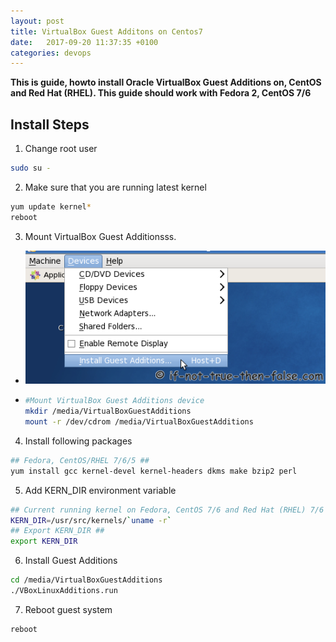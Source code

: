 ```yaml
---
layout: post
title: VirtualBox Guest Additons on Centos7
date:   2017-09-20 11:37:35 +0100
categories: devops
---
```


**This is guide, howto install Oracle VirtualBox Guest Additions on, CentOS and Red Hat (RHEL). This guide should work with Fedora 2, CentOS 7/6**

## Install Steps

1. Change root user
```bash
sudo su -
```


2. Make sure that you are running latest kernel
```bash
yum update kernel*
reboot
```


3. Mount VirtualBox Guest Additionsss.
  * ![](/assets/post_imgs/virtualbox-install-guest-additions.png)
  * ```bash
    #Mount VirtualBox Guest Additions device
    mkdir /media/VirtualBoxGuestAdditions
    mount -r /dev/cdrom /media/VirtualBoxGuestAdditions
    ```


4. Install following packages
```bash
## Fedora, CentOS/RHEL 7/6/5 ##
yum install gcc kernel-devel kernel-headers dkms make bzip2 perl
```


5. Add KERN_DIR environment variable
```bash
## Current running kernel on Fedora, CentOS 7/6 and Red Hat (RHEL) 7/6 ##
KERN_DIR=/usr/src/kernels/`uname -r`
## Export KERN_DIR ##
export KERN_DIR
```


6. Install Guest Additions
```bash
cd /media/VirtualBoxGuestAdditions
./VBoxLinuxAdditions.run
```


7. Reboot guest system
```bash
reboot
```
